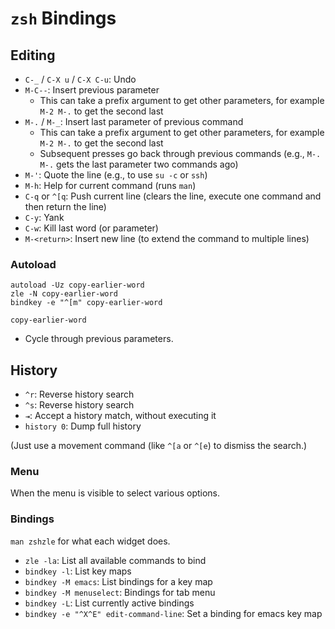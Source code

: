 # `zsh` Bindings

## Editing

- `C-_` / `C-X u` / `C-X C-u`: Undo
- `M-C--`: Insert previous parameter
    - This can take a prefix argument to get other parameters, for example `M-2 M-.` to get the second last
- `M-.` / `M-_`: Insert last parameter of previous command
    - This can take a prefix argument to get other parameters, for example `M-2 M-.` to get the second last
    - Subsequent presses go back through previous commands (e.g., `M-. M-.` gets the last parameter two commands ago)
- `M-'`: Quote the line (e.g., to use `su -c` or `ssh`)
- `M-h`: Help for current command (runs `man`)
- `C-q` or `^[q`: Push current line (clears the line, execute one command and then return the line)
- `C-y`: Yank
- `C-w`: Kill last word (or parameter)
- `M-<return>`: Insert new line (to extend the command to multiple lines)

### Autoload

```
autoload -Uz copy-earlier-word
zle -N copy-earlier-word
bindkey -e "^[m" copy-earlier-word
```

`copy-earlier-word`

- Cycle through previous parameters.

## History

- `^r`: Reverse history search
- `^s`: Reverse history search
- `⇥`: Accept a history match, without executing it
- `history 0`: Dump full history

(Just use a movement command (like `^[a` or `^[e`) to dismiss the search.)

### Menu

When the menu is visible to select various options.

### Bindings

`man zshzle` for what each widget does.

- `zle -la`: List all available commands to bind
- `bindkey -l`: List key maps
- `bindkey -M emacs`: List bindings for a key map
- `bindkey -M menuselect`: Bindings for tab menu
- `bindkey -L`: List currently active bindings
- `bindkey -e "^X^E" edit-command-line`: Set a binding for emacs key map
